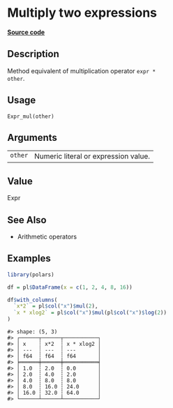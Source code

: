 

# Multiply two expressions

[**Source code**](https://github.com/pola-rs/r-polars/tree/97c09bc0a6fc3d166744dbddd037b49e8d8fc6c2/R/expr__expr.R#L329)

## Description

Method equivalent of multiplication operator <code>expr \* other</code>.

## Usage

<pre><code class='language-R'>Expr_mul(other)
</code></pre>

## Arguments

<table>
<tr>
<td style="white-space: nowrap; font-family: monospace; vertical-align: top">
<code id="Expr_mul_:_other">other</code>
</td>
<td>
Numeric literal or expression value.
</td>
</tr>
</table>

## Value

Expr

## See Also

<ul>
<li>

Arithmetic operators

</li>
</ul>

## Examples

``` r
library(polars)

df = pl$DataFrame(x = c(1, 2, 4, 8, 16))

df$with_columns(
  `x*2` = pl$col("x")$mul(2),
  `x * xlog2` = pl$col("x")$mul(pl$col("x")$log(2))
)
```

    #> shape: (5, 3)
    #> ┌──────┬──────┬───────────┐
    #> │ x    ┆ x*2  ┆ x * xlog2 │
    #> │ ---  ┆ ---  ┆ ---       │
    #> │ f64  ┆ f64  ┆ f64       │
    #> ╞══════╪══════╪═══════════╡
    #> │ 1.0  ┆ 2.0  ┆ 0.0       │
    #> │ 2.0  ┆ 4.0  ┆ 2.0       │
    #> │ 4.0  ┆ 8.0  ┆ 8.0       │
    #> │ 8.0  ┆ 16.0 ┆ 24.0      │
    #> │ 16.0 ┆ 32.0 ┆ 64.0      │
    #> └──────┴──────┴───────────┘
